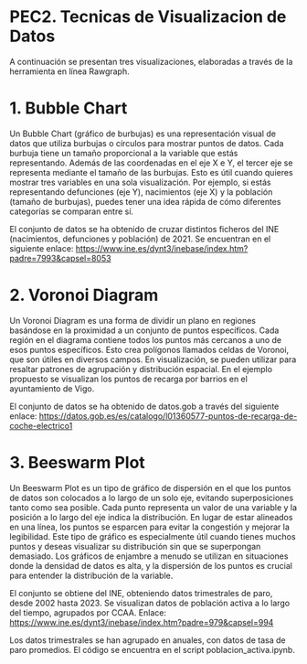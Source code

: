 # PEC2. Tecnicas de Visualizacion de Datos
A continuación se presentan tres visualizaciones, elaboradas a través de la herramienta en línea Rawgraph.

# 1. Bubble Chart
Un Bubble Chart (gráfico de burbujas) es una representación visual de datos que utiliza burbujas o círculos para mostrar puntos de datos. Cada burbuja tiene un tamaño proporcional a la variable que estás representando. Además de las coordenadas en el eje X e Y, el tercer eje se representa mediante el tamaño de las burbujas. Esto es útil cuando quieres mostrar tres variables en una sola visualización. Por ejemplo, si estás representando defunciones (eje Y), nacimientos (eje X) y la población (tamaño de burbujas), puedes tener una idea rápida de cómo diferentes categorías se comparan entre sí.

El conjunto de datos se ha obtenido de cruzar distintos ficheros del INE (nacimientos, defunciones y población) de 2021. 
Se encuentran en el siguiente enlace: https://www.ine.es/dynt3/inebase/index.htm?padre=7993&capsel=8053

# 2. Voronoi Diagram
Un Voronoi Diagram es una forma de dividir un plano en regiones basándose en la proximidad a un conjunto de puntos específicos. Cada región en el diagrama contiene todos los puntos más cercanos a uno de esos puntos específicos. Esto crea polígonos llamados celdas de Voronoi, que son útiles en diversos campos. En visualización, se pueden utilizar para resaltar patrones de agrupación y distribución espacial. En el ejemplo propuesto se visualizan los puntos de recarga por barrios en el ayuntamiento de Vigo.

El conjunto de datos se ha obtenido de datos.gob a través del siguiente enlace: https://datos.gob.es/es/catalogo/l01360577-puntos-de-recarga-de-coche-electrico1

# 3. Beeswarm Plot
Un Beeswarm Plot es un tipo de gráfico de dispersión en el que los puntos de datos son colocados a lo largo de un solo eje, evitando superposiciones tanto como sea posible. Cada punto representa un valor de una variable y la posición a lo largo del eje indica la distribución. En lugar de estar alineados en una línea, los puntos se esparcen para evitar la congestión y mejorar la legibilidad. Este tipo de gráfico es especialmente útil cuando tienes muchos puntos y deseas visualizar su distribución sin que se superpongan demasiado. Los gráficos de enjambre a menudo se utilizan en situaciones donde la densidad de datos es alta, y la dispersión de los puntos es crucial para entender la distribución de la variable.

El conjunto se obtiene del INE, obteniendo datos trimestrales de paro, desde 2002 hasta 2023. Se visualizan datos de población activa a lo largo del tiempo, agrupados por CCAA.
Enlace: https://www.ine.es/dynt3/inebase/index.htm?padre=979&capsel=994

Los datos trimestrales se han agrupado en anuales, con datos de tasa de paro promedios. El código se encuentra en el script poblacion_activa.ipynb.
